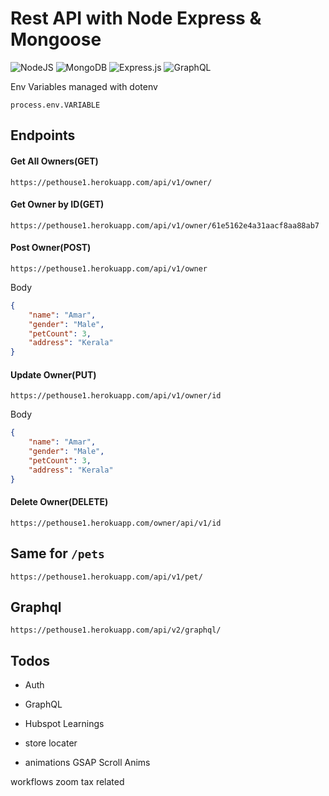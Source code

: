 # Rest API with Node Express & Mongoose 

![NodeJS](https://img.shields.io/badge/node.js-6DA55F?style=for-the-badge&logo=node.js&logoColor=white)
![MongoDB](https://img.shields.io/badge/MongoDB-%234ea94b.svg?style=for-the-badge&logo=mongodb&logoColor=white)
![Express.js](https://img.shields.io/badge/express.js-%23404d59.svg?style=for-the-badge&logo=express&logoColor=%2361DAFB)
![GraphQL](https://img.shields.io/badge/-GraphQL-E10098?style=for-the-badge&logo=graphql&logoColor=white)


Env Variables managed with dotenv

```
process.env.VARIABLE 
```

## Endpoints

#### Get All Owners(GET)
```
https://pethouse1.herokuapp.com/api/v1/owner/
``` 

#### Get Owner by ID(GET)
```
https://pethouse1.herokuapp.com/api/v1/owner/61e5162e4a31aacf8aa88ab7
``` 

#### Post Owner(POST)
```
https://pethouse1.herokuapp.com/api/v1/owner
```

Body
```json
{
    "name": "Amar",
    "gender": "Male",
    "petCount": 3,
    "address": "Kerala"
}
``` 

#### Update Owner(PUT)
```
https://pethouse1.herokuapp.com/api/v1/owner/id
```

Body
```json
{
    "name": "Amar",
    "gender": "Male",
    "petCount": 3,
    "address": "Kerala"
}
``` 

#### Delete Owner(DELETE)
```
https://pethouse1.herokuapp.com/owner/api/v1/id
```

## Same for `/pets`

```
https://pethouse1.herokuapp.com/api/v1/pet/
```

## Graphql

```
https://pethouse1.herokuapp.com/api/v2/graphql/
```



## Todos

- Auth
- GraphQL

- Hubspot Learnings 
- store locater 
- animations GSAP Scroll Anims

workflows
zoom 
tax related 
